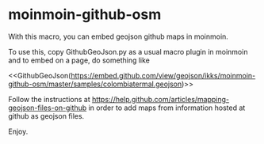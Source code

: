 moinmoin-github-osm
===================

With this macro, you can embed geojson github maps in moinmoin.


To use this, copy GithubGeoJson.py as a usual macro plugin in moinmoin
and to embed on a page, do something like

  &lt;&lt;GithubGeoJson(https://embed.github.com/view/geojson/ikks/moinmoin-github-osm/master/samples/colombiatermal.geojson)>>


Follow the instructions at https://help.github.com/articles/mapping-geojson-files-on-github
in order to add maps from information hosted at github as geojson files.

Enjoy.

